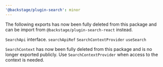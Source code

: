```yaml
---
'@backstage/plugin-search': minor
---
```


The following exports has now been fully deleted from this package and can be import from `@backstage/plugin-search-react` instead.

`SearchApi` interface.
`searchApiRef`
`SearchContextProvider`
`useSearch`

`SearchContext` has now been fully deleted from this package and is no longer exported publicly. Use `SearchContextProvider` when access to the context is needed.
